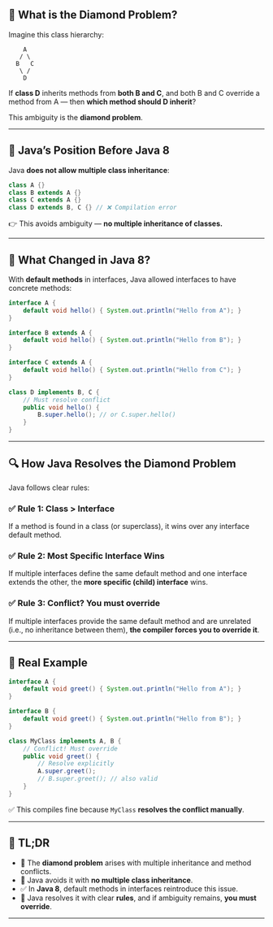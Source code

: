 ## 💎 What is the Diamond Problem?

Imagine this class hierarchy:

```
    A
   / \
  B   C
   \ /
    D
```

If **class D** inherits methods from **both B and C**, and both B and C override a method from A — then **which method should D inherit**?

This ambiguity is the **diamond problem**.

---

## 👀 Java’s Position Before Java 8

Java **does not allow multiple class inheritance**:

```java
class A {}
class B extends A {}
class C extends A {}
class D extends B, C {} // ❌ Compilation error
```

👉 This avoids ambiguity — **no multiple inheritance of classes.**

---

## 🔄 What Changed in Java 8?

With **default methods** in interfaces, Java allowed interfaces to have concrete methods:

```java
interface A {
    default void hello() { System.out.println("Hello from A"); }
}

interface B extends A {
    default void hello() { System.out.println("Hello from B"); }
}

interface C extends A {
    default void hello() { System.out.println("Hello from C"); }
}

class D implements B, C {
    // Must resolve conflict
    public void hello() {
        B.super.hello(); // or C.super.hello()
    }
}
```

---

## 🔍 How Java Resolves the Diamond Problem

Java follows clear rules:

### ✅ Rule 1: **Class > Interface**
If a method is found in a class (or superclass), it wins over any interface default method.

### ✅ Rule 2: **Most Specific Interface Wins**
If multiple interfaces define the same default method and one interface extends the other, the **more specific (child) interface** wins.

### ✅ Rule 3: **Conflict? You must override**
If multiple interfaces provide the same default method and are unrelated (i.e., no inheritance between them), **the compiler forces you to override it**.

---

## 🧪 Real Example

```java
interface A {
    default void greet() { System.out.println("Hello from A"); }
}

interface B {
    default void greet() { System.out.println("Hello from B"); }
}

class MyClass implements A, B {
    // Conflict! Must override
    public void greet() {
        // Resolve explicitly
        A.super.greet();
        // B.super.greet(); // also valid
    }
}
```

✅ This compiles fine because `MyClass` **resolves the conflict manually**.

---

## 🧠 TL;DR

- 🧩 The **diamond problem** arises with multiple inheritance and method conflicts.
- 🚫 Java avoids it with **no multiple class inheritance**.
- ✅ In **Java 8**, default methods in interfaces reintroduce this issue.
- 🤝 Java resolves it with clear **rules**, and if ambiguity remains, **you must override**.

---